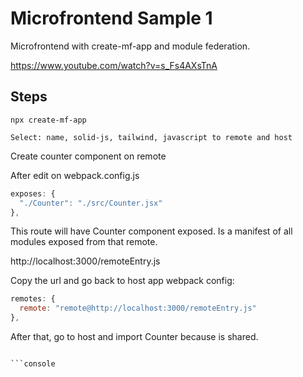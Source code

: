 # Microfrontend Sample 1

Microfrontend with create-mf-app and module federation.

https://www.youtube.com/watch?v=s_Fs4AXsTnA

## Steps

```console
npx create-mf-app

Select: name, solid-js, tailwind, javascript to remote and host
```

Create counter component on remote

After edit on webpack.config.js

```javascript
exposes: {
  "./Counter": "./src/Counter.jsx"
},
```

This route will have Counter component exposed. Is a manifest of all modules exposed from that remote.

http://localhost:3000/remoteEntry.js

Copy the url and go back to host app webpack config:

```javascript
remotes: {
  remote: "remote@http://localhost:3000/remoteEntry.js"
},
```

After that, go to host and import Counter because is shared.

````

```console

````

```console

```

```console

```

```console

```

```console

```

```console

```

```console

```

